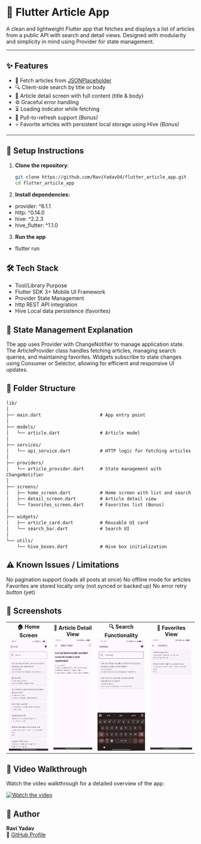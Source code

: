 # 📰 Flutter Article App

A clean and lightweight Flutter app that fetches and displays a list of articles from a public API with search and detail views. Designed with modularity and simplicity in mind using Provider for state management.

---

## ✨ Features

- 🔄 Fetch articles from [JSONPlaceholder](https://jsonplaceholder.typicode.com/posts)
- 🔍 Client-side search by title or body
- 📄 Article detail screen with full content (title & body)
- ⚙️ Graceful error handling
- ⏳ Loading indicator while fetching
- 🔁 Pull-to-refresh support *(Bonus)*
- ⭐ Favorite articles with persistent local storage using Hive *(Bonus)*

---

## 🚀 Setup Instructions

1. **Clone the repository**:
   ```bash
   git clone https://github.com/RaviYadavO4/flutter_article_app.git
   cd flutter_article_app

2. **Install dependencies:**

- provider: ^6.1.1
- http: ^0.14.0
- hive: ^2.2.3
- hive_flutter: ^1.1.0

3. **Run the app**
- flutter run


## 🛠️ Tech Stack
- Tool/Library	Purpose
- Flutter SDK 3+	Mobile UI Framework
- Provider	State Management
- http	REST API integration
- Hive	Local data persistence (favorites)

## 🧠 State Management Explanation

The app uses Provider with ChangeNotifier to manage application state. The ArticleProvider class handles fetching articles, managing search queries, and maintaining favorites. Widgets subscribe to state changes using Consumer or Selector, allowing for efficient and responsive UI updates.

## 📁 Folder Structure

```text
lib/
│
├── main.dart                      # App entry point
│
├── models/
│   └── article.dart               # Article model
│
├── services/
│   └── api_service.dart           # HTTP logic for fetching articles
│
├── providers/
│   └── article_provider.dart      # State management with ChangeNotifier
│
├── screens/
│   ├── home_screen.dart           # Home screen with list and search
│   ├── detail_screen.dart         # Article detail view
│   └── favorites_screen.dart      # Favorites list (Bonus)
│
├── widgets/
│   ├── article_card.dart          # Reusable UI card
│   └── search_bar.dart            # Search UI
│
└── utils/
    └── hive_boxes.dart            # Hive box initialization
```


## ⚠️ Known Issues / Limitations
No pagination support (loads all posts at once)
No offline mode for articles
Favorites are stored locally only (not synced or backed up)
No error retry button (yet)

## 📸 Screenshots

<table>
  <tr>
    <td align="center">
      <strong>🏠 Home Screen</strong><br>
      <img src="screenshots/home_screen.jpeg" width="150" height="300"/>
    </td>
    <td align="center">
      <strong>📄 Article Detail View</strong><br>
      <img src="screenshots/detail_screen.jpeg" width="150" height="300"/>
    </td>
    <td align="center">
      <strong>🔍 Search Functionality</strong><br>
      <img src="screenshots/search_screen.jpeg" width="150" height="300"/>
    </td>
    <td align="center">
      <strong>📄 Favorites View</strong><br>
      <img src="screenshots/favorites_screen.jpeg" width="150" height="300"/>
    </td>
  </tr>
</table>   

## 🎥 Video Walkthrough

Watch the video walkthrough for a detailed overview of the app:

[![Watch the video](https://img.youtube.com/vi/BMdsFp2xF-E/maxresdefault.jpg)](https://youtube.com/shorts/BMdsFp2xF-E)


## 📌 Author

**Ravi Yadav**  
🔗 [GitHub Profile](https://github.com/RaviYadavO4)